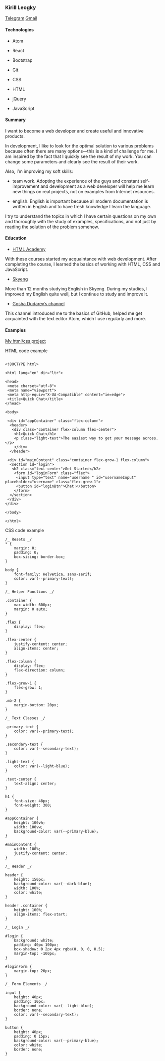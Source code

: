 ### Kirill Leogky

[Telegram](https://t.me/KirillLeogky) [Gmail](mailto:kirillmargheriti@gmail.com)

#### Technologies

- Atom

- React

- Bootstrap

- Git

- CSS

- HTML

- jQuery

- JavaScript


#### Summary
I want to become a web developer and create useful and innovative products.

In development, I like to look for the optimal solution to various problems because often there are many options—this is a kind of challenge for me. I am inspired by the fact that I quickly see the result of my work. You can change some parameters and clearly see the result of their work.

Also, I’m improving my soft skills:

- team work. Adopting the experience of the guys and constant self-improvement and development as a web developer will help me learn new things on real projects, not on examples from Internet resources.

- english. English is important because all modern documentation is written in English and to have fresh knowledge I learn the language.

I try to understand the topics in which I have certain questions on my own and thoroughly with the study of examples, specifications, and not just by reading the solution of the problem somehow.


#### Education
- [HTML Academy](https://htmlacademy.ru/profile/id812941/achievements)

With these courses started my acquaintance with web development. After completing the course, I learned the basics of working with HTML, CSS and JavaScript.

- [Skyeng](https://skyeng.ru/)

More than 12 months studying English in Skyeng. During my studies, I improved my English quite well, but I continue to study and improve it.

- [Gosha Dudarev’s channel](https://www.youtube.com/user/PlurrimiTube/videos)

This channel introduced me to the basics of GitHub, helped me get acquainted with the text editor Atom, which I use regularly and more.


#### Examples
[My html/css project](https://github.com/kirillleogky/about-myself)

HTML code example
```

<!DOCTYPE html>

<html lang="en" dir="ltr">

<head>
 <meta charset="utf-8">
 <meta name="viewport">
 <meta http-equiv="X-UA-Compatible" content="ie=edge">
 <title>Quick Chat</title>
</head>

<body>

 <div id="appContainer" class="flex-column">
  <header>
   <div class="container flex-column flex-center">
    <h1>Quick Chat</h1>
    <p class="light-text">The easiest way to get your message across.</p>
    </div>
  </header>

 <div id="mainContent" class="container flex-grow-1 flex-column">
  <section id="login">
   <h2 class="text-center">Get Started</h2>
    <form id="loginForm" class="flex">
     <input type="text" name="username " id="usernameInput" placeholder="username" class="flex-grow-1">
     <button id="loginBtn">Chat!</button>
    </form>
  </section>
 </div>
</div>

</body>

</html>
```

CSS code example
```
/_ Resets _/
* {
    margin: 0;
    padding: 0;
    box-sizing: border-box;
}

body {
    font-family: Helvetica, sans-serif;
    color: var(--primary-text);
}

/_ Helper Functions _/

.container {
    max-width: 600px;
    margin: 0 auto;
}

.flex {
    display: flex;
}

.flex-center {
    justify-content: center;
    align-items: center;
}

.flex-column {
    display: flex;
    flex-direction: column;
}

.flex-grow-1 {
    flex-grow: 1;
}

.mb-2 {
    margin-bottom: 20px;
}

/_ Text Classes _/

.primary-text {
    color: var(--primary-text);
}

.secondary-text {
    color: var(--secondary-text);
}

.light-text {
    color: var(--light-blue);
}

.text-center {
    text-align: center;
}

h1 {
    font-size: 48px;
    font-weight: 300;
}

#appContainer {
    height: 100vh;
    width: 100vw;
    background-color: var(--primary-blue);
}

#mainContent {
    width: 100%;
    justify-content: center;
}

/_ Header _/

header {
    height: 150px;
    background-color: var(--dark-blue);
    width: 100%;
    color: white;
}

header .container {
    height: 100%;
    align-items: flex-start;
}

/_ Login _/

#login {
    background: white;
    padding: 40px 100px;
    box-shadow: 0 2px 4px rgba(0, 0, 0, 0.5);
    margin-top: -100px;
}

#loginForm {
    margin-top: 20px;
}

/_ Form Elements _/

input {
    height: 40px;
    padding: 10px;
    background-color: var(--light-blue);
    border: none;
    color: var(--secondary-text);
}

button {
    height: 40px;
    padding: 0 15px;
    background-color: var(--primary-blue);
    color: white;
    border: none;
}
```

